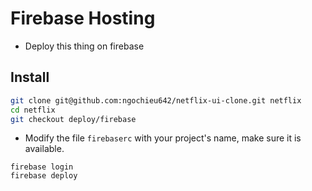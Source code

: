 # Firebase Hosting

- Deploy this thing on firebase

## Install

```bash
git clone git@github.com:ngochieu642/netflix-ui-clone.git netflix
cd netflix
git checkout deploy/firebase
```

- Modify the file `firebaserc` with your project's name, make sure it is available.

```
firebase login
firebase deploy
```